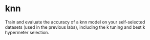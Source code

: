# knn
Train and evaluate the accuracy of a knn model on your self-selected datasets (used in the previous labs), including the k tuning and best k hypermeter selection.
